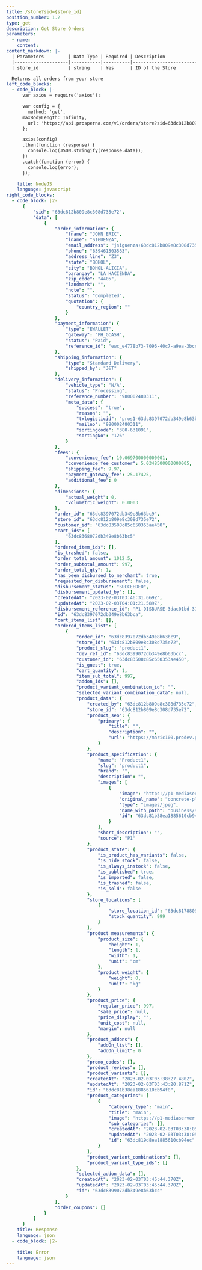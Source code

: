 ```yaml
---
title: /store?sid={store_id}
position_number: 1.2
type: get
description: Get Store Orders
parameters:
  - name:
    content:
content_markdown: |-
  | Parameters         | Data Type | Required | Description                        |
  |--------------------|-----------|----------|------------------------------------|
  | store_id           | string    | Yes      | ID of the Store                    |

  Returns all orders from your store
left_code_blocks:
  - code_block: |-
      var axios = require('axios');

      var config = {
        method: 'get',
      maxBodyLength: Infinity,
        url: 'https://api.prosperna.com/v1/orders/store?sid=63dc812b809e8c308d735e72'
      };

      axios(config)
      .then(function (response) {
        console.log(JSON.stringify(response.data));
      })
      .catch(function (error) {
        console.log(error);
      });

    title: NodeJS
    language: javascript
right_code_blocks:
  - code_block: |2-
      {
          "sid": "63dc812b809e8c308d735e72",
          "data": [
              {
                  "order_information": {
                      "fname": "JOHN ERIC",
                      "lname": "SIGUENZA",
                      "email_address": "jsiguenza+63dc812b809e8c308d735e72@prosperna.com",
                      "phone": "639461503583",
                      "address_line": "Z3",
                      "state": "BOHOL",
                      "city": "BOHOL-ALICIA",
                      "barangay": "LA HACIENDA",
                      "zip_code": "4405",
                      "landmark": "",
                      "note": "",
                      "status": "Completed",
                      "quotation": {
                          "country_region": ""
                      }
                  },
                  "payment_information": {
                      "type": "EWALLET",
                      "gateway": "PH_GCASH",
                      "status": "Paid",
                      "reference_id": "ewc_e4778b73-7096-40c7-a9ea-3bcc06174d58"
                  },
                  "shipping_information": {
                      "type": "Standard Delivery",
                      "shipped_by": "J&T"
                  },
                  "delivery_information": {
                      "vehicle_type": "N/A",
                      "status": "Processing",
                      "reference_number": "980002480311",
                      "meta_data": {
                          "success": "true",
                          "reason": "",
                          "txlogisticid": "pros1-63dc8397072db349e8b63bc9",
                          "mailno": "980002480311",
                          "sortingcode": "380-631091",
                          "sortingNo": "126"
                      }
                  },
                  "fees": {
                      "convenience_fee": 10.069700000000001,
                      "convenience_fee_customer": 5.0348500000000005,
                      "shipping_fee": 9.97,
                      "payment_gateway_fee": 25.17425,
                      "additional_fee": 0
                  },
                  "dimensions": {
                      "actual_weight": 0,
                      "volumetric_weight": 0.0003
                  },
                  "order_id": "63dc8397072db349e8b63bc9",
                  "store_id": "63dc812b809e8c308d735e72",
                  "customer_id": "63dc83508c85c650353ae450",
                  "cart_ids": [
                      "63dc8368072db349e8b63bc5"
                  ],
                  "ordered_item_ids": [],
                  "is_trashed": false,
                  "order_total_amount": 1012.5,
                  "order_subtotal_amount": 997,
                  "order_total_qty": 1,
                  "has_been_disbursed_to_merchant": true,
                  "requested_for_disbursement": false,
                  "disbursement_status": "SUCCEEDED",
                  "disbursement_updated_by": [],
                  "createdAt": "2023-02-03T03:46:31.669Z",
                  "updatedAt": "2023-02-03T04:01:21.589Z",
                  "disbursement_reference_id": "P1-DISBURSE-3dac01bd-31c3-4d8c-bef9-363f95a1cd91",
                  "id": "63dc8397072db349e8b63bca",
                  "cart_items_list": [],
                  "ordered_items_list": [
                      {
                          "order_id": "63dc8397072db349e8b63bc9",
                          "store_id": "63dc812b809e8c308d735e72",
                          "product_slug": "product1",
                          "dev_ref_id": "63dc8399072db349e8b63bcc",
                          "customer_id": "63dc83508c85c650353ae450",
                          "is_guest": true,
                          "cart_quantity": 1,
                          "item_sub_total": 997,
                          "addon_ids": [],
                          "product_variant_combination_id": "",
                          "selected_variant_combination_data": null,
                          "product_data": {
                              "created_by": "63dc812b809e8c308d735e72",
                              "store_id": "63dc812b809e8c308d735e72",
                              "product_seo": {
                                  "primary": {
                                      "title": "",
                                      "description": "",
                                      "url": "https://maric100.prodev.prosperna.ph/product/product1"
                                  }
                              },
                              "product_specification": {
                                  "name": "Product1",
                                  "slug": "product1",
                                  "brand": "",
                                  "description": "",
                                  "images": [
                                      {
                                          "image": "https://p1-mediaserver.s3.ap-southeast-1.amazonaws.com/business/store/maric100/1675395507356-concrete-plaster-stone-brick-orange-3d-wall-mural_2.jpg",
                                          "original_name": "concrete-plaster-stone-brick-orange-3d-wall-mural_2.jpg",
                                          "type": "images/jpeg",
                                          "name_with_path": "business/store/maric100/1675395507356-concrete-plaster-stone-brick-orange-3d-wall-mural_2.jpg",
                                          "id": "63dc81b38ea1885610cb94f3"
                                      }
                                  ],
                                  "short_description": "",
                                  "source": "P1"
                              },
                              "product_state": {
                                  "is_product_has_variants": false,
                                  "is_hide_stock": false,
                                  "is_always_instock": false,
                                  "is_published": true,
                                  "is_imported": false,
                                  "is_trashed": false,
                                  "is_sold": false
                              },
                              "store_locations": [
                                  {
                                      "store_location_id": "63dc8178809e8c308d735ea0",
                                      "stock_quantity": 999
                                  }
                              ],
                              "product_measurements": {
                                  "product_size": {
                                      "height": 1,
                                      "length": 1,
                                      "width": 1,
                                      "unit": "cm"
                                  },
                                  "product_weight": {
                                      "weight": 0,
                                      "unit": "kg"
                                  }
                              },
                              "product_price": {
                                  "regular_price": 997,
                                  "sale_price": null,
                                  "price_display": "",
                                  "unit_cost": null,
                                  "margin": null
                              },
                              "product_addons": {
                                  "addOn_list": [],
                                  "addOn_limit": 0
                              },
                              "promo_codes": [],
                              "product_reviews": [],
                              "product_variants": [],
                              "createdAt": "2023-02-03T03:38:27.480Z",
                              "updatedAt": "2023-02-03T03:43:20.871Z",
                              "id": "63dc81b38ea1885610cb94f0",
                              "product_categories": [
                                  {
                                      "category_type": "main",
                                      "title": "main",
                                      "image": "https://p1-mediaserver.s3.ap-southeast-1.amazonaws.com/business/store/merchant/categories/concrete-plaster-stone-brick-orange-3d-wall-mural_2.jpg",
                                      "sub_categories": [],
                                      "createdAt": "2023-02-03T03:38:05.221Z",
                                      "updatedAt": "2023-02-03T03:38:05.221Z",
                                      "id": "63dc819d8ea1885610cb94ec"
                                  }
                              ],
                              "product_variant_combinations": [],
                              "product_variant_type_ids": []
                          },
                          "selected_addon_data": [],
                          "createdAt": "2023-02-03T03:45:44.370Z",
                          "updatedAt": "2023-02-03T03:45:44.370Z",
                          "id": "63dc8399072db349e8b63bcc"
                      }
                  ],
                  "order_coupons": []
              }
          ]
      }
    title: Response
    language: json
  - code_block: |2-
      
    title: Error
    language: json
---
```

